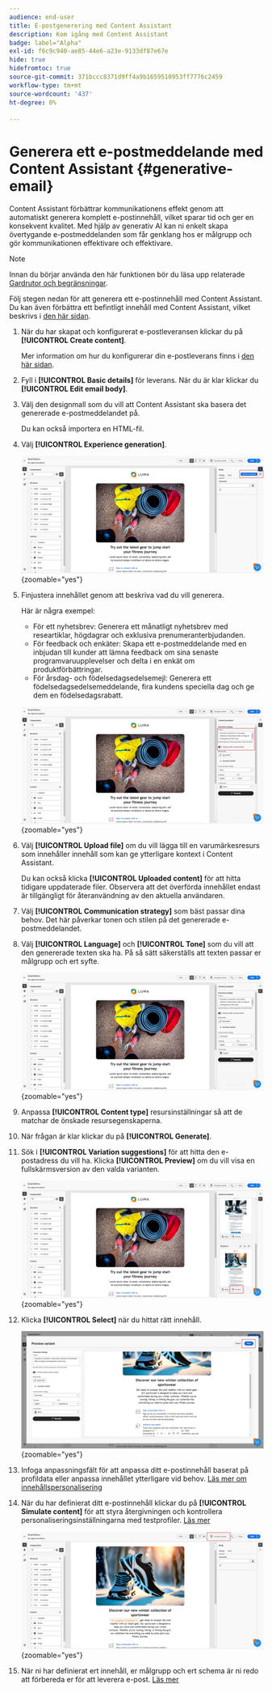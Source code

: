 ```yaml
---
audience: end-user
title: E-postgenerering med Content Assistant
description: Kom igång med Content Assistant
badge: label="Alpha"
exl-id: f6c9c940-ae85-44e6-a23e-9133df87e67e
hide: true
hidefromtoc: true
source-git-commit: 371bccc8371d9ff4a9b1659510953ff7776c2459
workflow-type: tm+mt
source-wordcount: '437'
ht-degree: 0%

---
```


# Generera ett e-postmeddelande med Content Assistant {#generative-email}

Content Assistant förbättrar kommunikationens effekt genom att automatiskt generera komplett e-postinnehåll, vilket sparar tid och ger en konsekvent kvalitet. Med hjälp av generativ AI kan ni enkelt skapa övertygande e-postmeddelanden som får genklang hos er målgrupp och gör kommunikationen effektivare och effektivare.

>[!NOTE]
>
>Innan du börjar använda den här funktionen bör du läsa upp relaterade [Gardrutor och begränsningar](generative-gs.md#guardrails-and-limitations).


Följ stegen nedan för att generera ett e-postinnehåll med Content Assistant. Du kan även förbättra ett befintligt innehåll med Content Assistant, vilket beskrivs i [den här sidan](generative-content.md).

1. När du har skapat och konfigurerat e-postleveransen klickar du på **[!UICONTROL Create content]**.

   Mer information om hur du konfigurerar din e-postleverans finns i [den här sidan](../email/create-email-content.md).

1. Fyll i **[!UICONTROL Basic details]** för leverans. När du är klar klickar du **[!UICONTROL Edit email body]**.

1. Välj den designmall som du vill att Content Assistant ska basera det genererade e-postmeddelandet på.

   Du kan också importera en HTML-fil.

1. Välj **[!UICONTROL Experience generation]**.

   ![](assets/email-genai-1.png){zoomable=&quot;yes&quot;}

1. Finjustera innehållet genom att beskriva vad du vill generera.

   Här är några exempel:

   * För ett nyhetsbrev: Generera ett månatligt nyhetsbrev med researtiklar, högdagrar och exklusiva prenumeranterbjudanden.
   * För feedback och enkäter: Skapa ett e-postmeddelande med en inbjudan till kunder att lämna feedback om sina senaste programvaruupplevelser och delta i en enkät om produktförbättringar.
   * För årsdag- och födelsedagsedelsemejl: Generera ett födelsedagsedelsemeddelande, fira kundens speciella dag och ge dem en födelsedagsrabatt.

   ![](assets/email-genai-2.png){zoomable=&quot;yes&quot;}

1. Välj **[!UICONTROL Upload file]** om du vill lägga till en varumärkesresurs som innehåller innehåll som kan ge ytterligare kontext i Content Assistant.

   Du kan också klicka **[!UICONTROL Uploaded content]** för att hitta tidigare uppdaterade filer. Observera att det överförda innehållet endast är tillgängligt för återanvändning av den aktuella användaren.

1. Välj **[!UICONTROL Communication strategy]** som bäst passar dina behov. Det här påverkar tonen och stilen på det genererade e-postmeddelandet.

1. Välj **[!UICONTROL Language]** och **[!UICONTROL Tone]** som du vill att den genererade texten ska ha. På så sätt säkerställs att texten passar er målgrupp och ert syfte.

   ![](assets/email-genai-3.png){zoomable=&quot;yes&quot;}

1. Anpassa **[!UICONTROL Content type]** resursinställningar så att de matchar de önskade resursegenskaperna.

1. När frågan är klar klickar du på **[!UICONTROL Generate]**.

1. Sök i **[!UICONTROL Variation suggestions]** för att hitta den e-postadress du vill ha. Klicka **[!UICONTROL Preview]** om du vill visa en fullskärmsversion av den valda varianten.

   ![](assets/email-genai-4.png){zoomable=&quot;yes&quot;}

1. Klicka **[!UICONTROL Select]** när du hittat rätt innehåll.

   ![](assets/email-genai-5.png){zoomable=&quot;yes&quot;}

1. Infoga anpassningsfält för att anpassa ditt e-postinnehåll baserat på profildata eller anpassa innehållet ytterligare vid behov. [Läs mer om innehållspersonalisering](../personalization/personalize.md)

1. När du har definierat ditt e-postinnehåll klickar du på **[!UICONTROL Simulate content]** för att styra återgivningen och kontrollera personaliseringsinställningarna med testprofiler.  [Läs mer](../preview-test/preview-content.md)

   ![](assets/email-genai-6.png){zoomable=&quot;yes&quot;}

1. När ni har definierat ert innehåll, er målgrupp och ert schema är ni redo att förbereda er för att leverera e-post. [Läs mer](../monitor/prepare-send.md)
